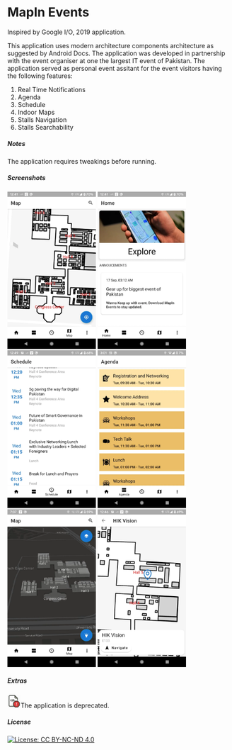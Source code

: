 # MapIn Events

Inspired by Google I/O, 2019 application.

This application uses modern architecture components architecture as suggested by Android Docs. The application was developed in partnership with the event organiser at one the largest IT event of Pakistan. The application served as personal event assitant for the event visitors having the following features:
1. Real Time Notifications
2. Agenda
3. Schedule
4. Indoor Maps
5. Stalls Navigation
6. Stalls Searchability

##### Notes
The application requires tweakings before running.

##### Screenshots
<img src="./screenshots/2d-indoor-map-screen.webp" alt="Home Page" width="200" />


<img src="./screenshots/annoucements-screen.webp" alt="Home Page" width="200" />


<img src="./screenshots/schedule-screen.webp" alt="Home Page" width="200" />


<img src="./screenshots/agenda-screen.webp" alt="Home Page" width="200" />

<img src="./screenshots/3d-map-screen.webp" alt="Home Page" width="200" />


<img src="./screenshots/poi-select-screen.webp" alt="Home Page" width="200" />


##### Extras
<img src="./deprecated.png" alt="drawing" width="30" />The application is deprecated. 




##### License
[![License: CC BY-NC-ND 4.0](https://img.shields.io/badge/License-CC%20BY--NC--ND%204.0-lightgrey.svg)](https://creativecommons.org/licenses/by-nc-nd/4.0/)

